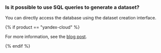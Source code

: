 ### Is it possible to use SQL queries to generate a dataset?

You can directly access the database using the dataset creation interface.

{% if product == "yandex-cloud" %}

For more information, see the [blog post](https://cloud.yandex.ru/blog/posts/2021/02/datalens-digest#sql).

{% endif %}